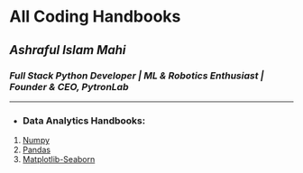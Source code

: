 # All Coding Handbooks 
## *Ashraful Islam Mahi*
### *Full Stack Python Developer | ML & Robotics Enthusiast | Founder & CEO, PytronLab*
---

- ### Data Analytics Handbooks:
1. [Numpy](https://github.com/aimG313/All-Handbooks/blob/main/Data%20Analytics%20Handbooks/1.Numpy/numpy_essential.ipynb) 
2. [Pandas](https://github.com/aimG313/All-Handbooks/blob/main/Data%20Analytics%20Handbooks/2.Pandas/pandas_essential.ipynb) 
3. [Matplotlib-Seaborn](https://github.com/aimG313/All-Handbooks/blob/main/Data%20Analytics%20Handbooks/3.%20Matplotlib%20Seaborn/matplotlib_seaborn_essential.ipynb) 

 
